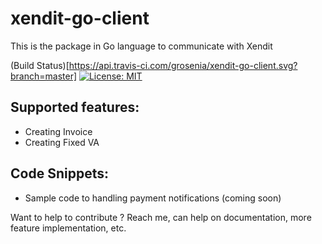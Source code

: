 # xendit-go-client

This is the package in Go language to communicate with Xendit

(Build Status)[https://api.travis-ci.com/grosenia/xendit-go-client.svg?branch=master] [![License: MIT](https://img.shields.io/badge/License-MIT-yellow.svg)](https://opensource.org/licenses/MIT)

## Supported features:
- Creating Invoice
- Creating Fixed VA
 
## Code Snippets:
- Sample code to handling payment notifications (coming soon)


Want to help to contribute ? Reach me, can help on documentation, more feature implementation, etc.


